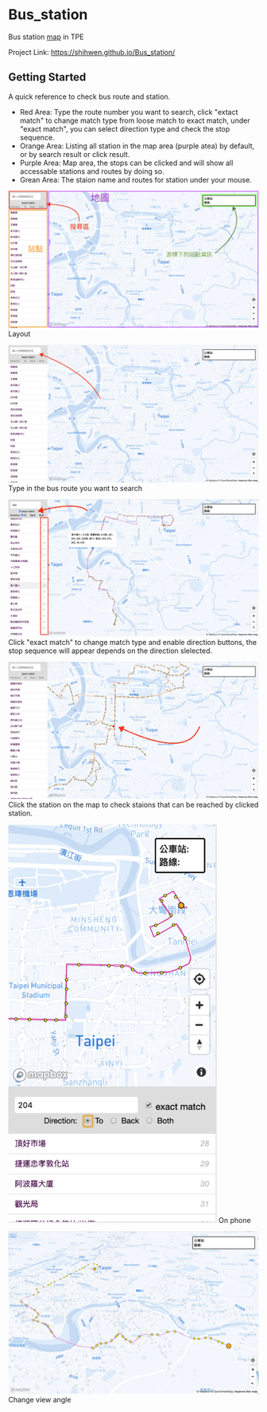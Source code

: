 # Bus_station

Bus station [map](https://shihwen.github.io/Bus_station/) in TPE

Project Link: https://shihwen.github.io/Bus_station/

## Getting Started

A quick reference to check bus route and station.

* Red Area: Type the route number you want to search, click "extact match" to change match type from loose match to exact match, under 
"exact match", you can select direction type and check the stop sequence.
* Orange Area: Listing all station in the map area (purple atea) by default, or by search result or click result.
* Purple Area: Map area, the stops can be clicked and will show all accessable stations and routes by doing so.
* Grean Area: The staion name and routes for station under your mouse.

![](https://github.com/ShihWen/Bus_station/blob/master/image/view_layout.png)
Layout

![](https://github.com/ShihWen/Bus_station/blob/master/image/view_search.png)
Type in the bus route you want to search

![](https://github.com/ShihWen/Bus_station/blob/master/image/view_direction.png)
Click "exact match" to change match type and enable direction buttons, the stop sequence will appear depends on the direction slelected.

![](https://github.com/ShihWen/Bus_station/blob/master/image/view_click.png)
Click the station on the map to check staions that can be reached by clicked station.

<img src="https://github.com/ShihWen/Bus_station/blob/master/image/view_phone.png" alt="alt text"  height="800">
On phone<br>

![](https://github.com/ShihWen/Bus_station/blob/master/image/view_3d.png)
Change view angle



